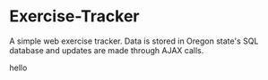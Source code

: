 # Exercise-Tracker
A simple web exercise tracker. Data is stored in Oregon state's SQL database and updates are made through AJAX calls.

hello
